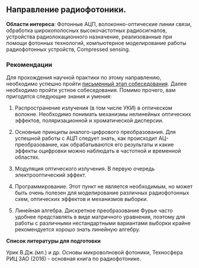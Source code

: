 ## Направление радиофотоники. 
 __Области интереса__: Фотонные АЦП, волоконно-оптические линии связи, обработка широкополосных высокочастотных радиосигналов, устройства радиолокационного назначение, реализованные при помощи фотонных технологий, компьютерное моделирование работы радиофотонных устройств, Compressed sensing.
### Рекомендации 
Для прохождения научной практики по этому направлению, необходимо успешно пройти [письменный этап собеседования](https://github.com/nozaLER/OptLabMEPHI). Далее необходимо пройти устное собеседования.
Помимо прочего, вам пригодятся следующие знания и умения:

1. Распространение излучения (в том числе УКИ) в оптическом волокне. Необходимо понимать механизмы нелинейных оптических эффектов, поляризационной и хроматической дисперсии.

2. Основные принципы аналого-цифрового преобразования. Для успешной работы с АЦП следует знать, как происходит АЦ-преобразование, как обрабатываются его результаты и какие эффекты оцифровки можно наблюдать в частотной и временной областях.
 
3. Модуляция оптического излучения. В первую очередь электрооптический эффект.

4. Программирование. Этот пункт не является необходимым, но может быть очень полезен для моделирование различных радиофотонных схем, оптических эффектов и механизмов выборки.

5. Линейная алгебра. Дискретное преобразование Фурье часто удобнее представлять в виде матричного уравнения, поэтому для работы с различными нестандартными вариантами выборки крайне рекомендуется хорошо знать линейную алгебру.

__Список литературы для подготовки__

Урик В.Дж.(мл.) и др. Основы микроволновой фотоники, Техносфера РИЦ ЗАО (2016) - основная книга по радиофотонике.
